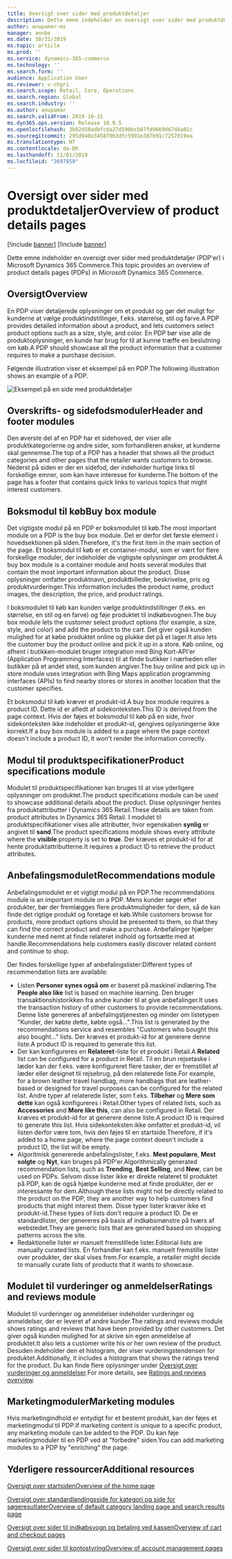 ```yaml
---
title: Oversigt over sider med produktdetaljer
description: Dette emne indeholder en oversigt over sider med produktdetaljer (PDP'er) i Microsoft Dynamics 365 Commerce.
author: anupamar-ms
manager: annbe
ms.date: 10/31/2019
ms.topic: article
ms.prod: ''
ms.service: dynamics-365-commerce
ms.technology: ''
ms.search.form: ''
audience: Application User
ms.reviewer: v-chgri
ms.search.scope: Retail, Core, Operations
ms.search.region: Global
ms.search.industry: ''
ms.author: anupamar
ms.search.validFrom: 2019-10-31
ms.dyn365.ops.version: Release 10.0.5
ms.openlocfilehash: 3b02d50adbfcda27d590bcb87fd9669d67d4a01c
ms.sourcegitcommit: 295d940a345879b3dfc5991e387b91c7257019ea
ms.translationtype: HT
ms.contentlocale: da-DK
ms.lasthandoff: 11/01/2019
ms.locfileid: "2697859"
---
```

# <a name="overview-of-product-details-pages"></a><span data-ttu-id="8cae7-103">Oversigt over sider med produktdetaljer</span><span class="sxs-lookup"><span data-stu-id="8cae7-103">Overview of product details pages</span></span>

[!include [banner](includes/preview-banner.md)]
[!include [banner](includes/banner.md)]

<span data-ttu-id="8cae7-104">Dette emne indeholder en oversigt over sider med produktdetaljer (PDP'er) i Microsoft Dynamics 365 Commerce.</span><span class="sxs-lookup"><span data-stu-id="8cae7-104">This topic provides an overview of product details pages (PDPs) in Microsoft Dynamics 365 Commerce.</span></span>

## <a name="overview"></a><span data-ttu-id="8cae7-105">Oversigt</span><span class="sxs-lookup"><span data-stu-id="8cae7-105">Overview</span></span>

<span data-ttu-id="8cae7-106">En PDP viser detaljerede oplysninger om et produkt og gør det muligt for kunderne at vælge produktindstillinger, f.eks. størrelse, stil og farve.</span><span class="sxs-lookup"><span data-stu-id="8cae7-106">A PDP provides detailed information about a product, and lets customers select product options such as a size, style, and color.</span></span> <span data-ttu-id="8cae7-107">En PDP bør vise alle de produktoplysninger, en kunde har brug for til at kunne træffe en beslutning om køb.</span><span class="sxs-lookup"><span data-stu-id="8cae7-107">A PDP should showcase all the product information that a customer requires to make a purchase decision.</span></span>

<span data-ttu-id="8cae7-108">Følgende illustration viser et eksempel på en PDP.</span><span class="sxs-lookup"><span data-stu-id="8cae7-108">The following illustration shows an example of a PDP.</span></span>

![Eksempel på en side med produktdetaljer](./media/pdp.PNG)

## <a name="header-and-footer-modules"></a><span data-ttu-id="8cae7-110">Overskrifts- og sidefodsmoduler</span><span class="sxs-lookup"><span data-stu-id="8cae7-110">Header and footer modules</span></span>

<span data-ttu-id="8cae7-111">Den øverste del af en PDP har et sidehoved, der viser alle produktkategorierne og andre sider, som forhandleren ønsker, at kunderne skal gennemse.</span><span class="sxs-lookup"><span data-stu-id="8cae7-111">The top of a PDP has a header that shows all the product categories and other pages that the retailer wants customers to browse.</span></span> <span data-ttu-id="8cae7-112">Nederst på siden er der en sidefod, der indeholder hurtige links til forskellige emner, som kan have interesse for kunderne.</span><span class="sxs-lookup"><span data-stu-id="8cae7-112">The bottom of the page has a footer that contains quick links to various topics that might interest customers.</span></span>

## <a name="buy-box-module"></a><span data-ttu-id="8cae7-113">Boksmodul til køb</span><span class="sxs-lookup"><span data-stu-id="8cae7-113">Buy box module</span></span>

<span data-ttu-id="8cae7-114">Det vigtigste modul på en PDP er boksmodulet til køb.</span><span class="sxs-lookup"><span data-stu-id="8cae7-114">The most important module on a PDP is the buy box module.</span></span> <span data-ttu-id="8cae7-115">Det er derfor det første element i hovedsektionen på siden.</span><span class="sxs-lookup"><span data-stu-id="8cae7-115">Therefore, it's the first item in the main section of the page.</span></span> <span data-ttu-id="8cae7-116">Et boksmodul til køb er et container-modul, som er vært for flere forskellige moduler, der indeholder de vigtigste oplysninger om produktet.</span><span class="sxs-lookup"><span data-stu-id="8cae7-116">A buy box module is a container module and hosts several modules that contain the most important information about the product.</span></span> <span data-ttu-id="8cae7-117">Disse oplysninger omfatter produktnavn, produktbilleder, beskrivelse, pris og produktvurderinger.</span><span class="sxs-lookup"><span data-stu-id="8cae7-117">This information includes the product name, product images, the description, the price, and product ratings.</span></span>

<span data-ttu-id="8cae7-118">I boksmodulet til køb kan kunden vælge produktindstillinger (f.eks. en størrelse, en stil og en farve) og føje produktet til indkøbsvognen.</span><span class="sxs-lookup"><span data-stu-id="8cae7-118">The buy box module lets the customer select product options (for example, a size, style, and color) and add the product to the cart.</span></span> <span data-ttu-id="8cae7-119">Det giver også kunden mulighed for at købe produktet online og plukke det på et lager.</span><span class="sxs-lookup"><span data-stu-id="8cae7-119">It also lets the customer buy the product online and pick it up in a store.</span></span> <span data-ttu-id="8cae7-120">Køb online, og afhent i butikken-modulet bruger integration med Bing Kort-API'er (Application Programming Interfaces) til at finde butikker i nærheden eller butikker på et andet sted, som kunden angiver.</span><span class="sxs-lookup"><span data-stu-id="8cae7-120">The buy online and pick up in store module uses integration with Bing Maps application programming interfaces (APIs) to find nearby stores or stores in another location that the customer specifies.</span></span>

<span data-ttu-id="8cae7-121">Et boksmodul til køb kræver et produkt-id.</span><span class="sxs-lookup"><span data-stu-id="8cae7-121">A buy box module requires a product ID.</span></span> <span data-ttu-id="8cae7-122">Dette id er afledt af sidekonteksten.</span><span class="sxs-lookup"><span data-stu-id="8cae7-122">This ID is derived from the page context.</span></span> <span data-ttu-id="8cae7-123">Hvis der føjes et boksmodul til køb på en side, hvor sidekonteksten ikke indeholder et produkt-id, gengives oplysningerne ikke korrekt.</span><span class="sxs-lookup"><span data-stu-id="8cae7-123">If a buy box module is added to a page where the page context doesn't include a product ID, it won't render the information correctly.</span></span>

## <a name="product-specifications-module"></a><span data-ttu-id="8cae7-124">Modul til produktspecifikationer</span><span class="sxs-lookup"><span data-stu-id="8cae7-124">Product specifications module</span></span>

<span data-ttu-id="8cae7-125">Modulet til produktspecifikationer kan bruges til at vise yderligere oplysninger om produktet.</span><span class="sxs-lookup"><span data-stu-id="8cae7-125">The product specifications module can be used to showcase additional details about the product.</span></span> <span data-ttu-id="8cae7-126">Disse oplysninger hentes fra produktattributter i Dynamics 365 Retail.</span><span class="sxs-lookup"><span data-stu-id="8cae7-126">These details are taken from product attributes in Dynamics 365 Retail.</span></span> <span data-ttu-id="8cae7-127">I modulet til produktspecifikationer vises alle attributter, hvor egenskaben **synlig** er angivet til **sand**.</span><span class="sxs-lookup"><span data-stu-id="8cae7-127">The product specifications module shows every attribute where the **visible** property is set to **true**.</span></span> <span data-ttu-id="8cae7-128">Der kræves et produkt-id for at hente produktattributterne.</span><span class="sxs-lookup"><span data-stu-id="8cae7-128">It requires a product ID to retrieve the product attributes.</span></span>

## <a name="recommendations-module"></a><span data-ttu-id="8cae7-129">Anbefalingsmodulet</span><span class="sxs-lookup"><span data-stu-id="8cae7-129">Recommendations module</span></span>

<span data-ttu-id="8cae7-130">Anbefalingsmodulet er et vigtigt modul på en PDP.</span><span class="sxs-lookup"><span data-stu-id="8cae7-130">The recommendations module is an important module on a PDP.</span></span> <span data-ttu-id="8cae7-131">Mens kunder søger efter produkter, bør der fremlægges flere produktmuligheder for dem, så de kan finde det rigtige produkt og foretage et køb.</span><span class="sxs-lookup"><span data-stu-id="8cae7-131">While customers browse for products, more product options should be presented to them, so that they can find the correct product and make a purchase.</span></span> <span data-ttu-id="8cae7-132">Anbefalinger hjælper kunderne med nemt at finde relateret indhold og fortsætte med at handle.</span><span class="sxs-lookup"><span data-stu-id="8cae7-132">Recommendations help customers easily discover related content and continue to shop.</span></span>

<span data-ttu-id="8cae7-133">Der findes forskellige typer af anbefalingslister:</span><span class="sxs-lookup"><span data-stu-id="8cae7-133">Different types of recommendation lists are available:</span></span>

- <span data-ttu-id="8cae7-134">Listen **Personer synes også om** er baseret på maskinel indlæring.</span><span class="sxs-lookup"><span data-stu-id="8cae7-134">The **People also like** list is based on machine learning.</span></span> <span data-ttu-id="8cae7-135">Den bruger transaktionshistorikken fra andre kunder til at give anbefalinger.</span><span class="sxs-lookup"><span data-stu-id="8cae7-135">It uses the transaction history of other customers to provide recommendations.</span></span> <span data-ttu-id="8cae7-136">Denne liste genereres af anbefalingstjenesten og minder om listetypen "Kunder, der købte dette, købte også...".</span><span class="sxs-lookup"><span data-stu-id="8cae7-136">This list is generated by the recommendations service and resembles "Customers who bought this also bought..." lists.</span></span> <span data-ttu-id="8cae7-137">Der kræves et produkt-id for at generere denne liste.</span><span class="sxs-lookup"><span data-stu-id="8cae7-137">A product ID is required to generate this list.</span></span>
- <span data-ttu-id="8cae7-138">Der kan konfigureres en **Relateret**-liste for et produkt i Retail.</span><span class="sxs-lookup"><span data-stu-id="8cae7-138">A **Related** list can be configured for a product in Retail.</span></span> <span data-ttu-id="8cae7-139">Til en brun rejsetaske i læder kan der f.eks. være konfigureret flere tasker, der er fremstillet af læder eller designet til rejsebrug, på den relaterede liste.</span><span class="sxs-lookup"><span data-stu-id="8cae7-139">For example, for a brown leather travel handbag, more handbags that are leather-based or designed for travel purposes can be configured for the related list.</span></span> <span data-ttu-id="8cae7-140">Andre typer af relaterede lister, som f.eks. **Tilbehør** og **Mere som dette** kan også konfigureres i Retail.</span><span class="sxs-lookup"><span data-stu-id="8cae7-140">Other types of related lists, such as **Accessories** and **More like this**, can also be configured in Retail.</span></span> <span data-ttu-id="8cae7-141">Der kræves et produkt-id for at generere denne liste.</span><span class="sxs-lookup"><span data-stu-id="8cae7-141">A product ID is required to generate this list.</span></span> <span data-ttu-id="8cae7-142">Hvis sidekonteksten ikke omfatter et produkt-id, vil listen derfor være tom, hvis den føjes til en startside.</span><span class="sxs-lookup"><span data-stu-id="8cae7-142">Therefore, if it's added to a home page, where the page context doesn't include a product ID, the list will be empty.</span></span>
- <span data-ttu-id="8cae7-143">Algoritmisk genererede anbefalingslister, f.eks. **Mest populære**, **Mest solgte** og **Nyt**, kan bruges på PDP'er.</span><span class="sxs-lookup"><span data-stu-id="8cae7-143">Algorithmically generated recommendation lists, such as **Trending**, **Best Selling**, and **New**, can be used on PDPs.</span></span> <span data-ttu-id="8cae7-144">Selvom disse lister ikke er direkte relateret til produktet på PDP, kan de også hjælpe kunderne med at finde produkter, der er interessante for dem.</span><span class="sxs-lookup"><span data-stu-id="8cae7-144">Although these lists might not be directly related to the product on the PDP, they are another way to help customers find products that might interest them.</span></span> <span data-ttu-id="8cae7-145">Disse typer lister kræver ikke et produkt-id.</span><span class="sxs-lookup"><span data-stu-id="8cae7-145">These types of lists don't require a product ID.</span></span> <span data-ttu-id="8cae7-146">De er standardlister, der genereres på basis af indkøbsmønstre på tværs af webstedet.</span><span class="sxs-lookup"><span data-stu-id="8cae7-146">They are generic lists that are generated based on shopping patterns across the site.</span></span>
- <span data-ttu-id="8cae7-147">Redaktionelle lister er manuelt fremstillede lister.</span><span class="sxs-lookup"><span data-stu-id="8cae7-147">Editorial lists are manually curated lists.</span></span> <span data-ttu-id="8cae7-148">En forhandler kan f.eks. manuelt fremstille lister over produkter, der skal vises frem.</span><span class="sxs-lookup"><span data-stu-id="8cae7-148">For example, a retailer might decide to manually curate lists of products that it wants to showcase.</span></span>

## <a name="ratings-and-reviews-module"></a><span data-ttu-id="8cae7-149">Modulet til vurderinger og anmeldelser</span><span class="sxs-lookup"><span data-stu-id="8cae7-149">Ratings and reviews module</span></span>

<span data-ttu-id="8cae7-150">Modulet til vurderinger og anmeldelser indeholder vurderinger og anmeldelser, der er leveret af andre kunder.</span><span class="sxs-lookup"><span data-stu-id="8cae7-150">The ratings and reviews module shows ratings and reviews that have been provided by other customers.</span></span> <span data-ttu-id="8cae7-151">Det giver også kunden mulighed for at skrive sin egen anmeldelse af produktet.</span><span class="sxs-lookup"><span data-stu-id="8cae7-151">It also lets a customer write his or her own review of the product.</span></span> <span data-ttu-id="8cae7-152">Desuden indeholder den et histogram, der viser vurderingstendensen for produktet.</span><span class="sxs-lookup"><span data-stu-id="8cae7-152">Additionally, it includes a histogram that shows the ratings trend for the product.</span></span> <span data-ttu-id="8cae7-153">Du kan finde flere oplysninger under [Oversigt over vurderinger og anmeldelser](ratings-reviews-overview.md).</span><span class="sxs-lookup"><span data-stu-id="8cae7-153">For more details, see [Ratings and reviews overview](ratings-reviews-overview.md).</span></span>

## <a name="marketing-modules"></a><span data-ttu-id="8cae7-154">Marketingmoduler</span><span class="sxs-lookup"><span data-stu-id="8cae7-154">Marketing modules</span></span>

<span data-ttu-id="8cae7-155">Hvis marketingindhold er entydigt for et bestemt produkt, kan der føjes et marketingmodul til PDP.</span><span class="sxs-lookup"><span data-stu-id="8cae7-155">If marketing content is unique to a specific product, any marketing module can be added to the PDP.</span></span> <span data-ttu-id="8cae7-156">Du kan føje marketingmoduler til en PDP ved at "forbedre" siden.</span><span class="sxs-lookup"><span data-stu-id="8cae7-156">You can add marketing modules to a PDP by "enriching" the page.</span></span> 

## <a name="additional-resources"></a><span data-ttu-id="8cae7-157">Yderligere ressourcer</span><span class="sxs-lookup"><span data-stu-id="8cae7-157">Additional resources</span></span>

[<span data-ttu-id="8cae7-158">Oversigt over startsiden</span><span class="sxs-lookup"><span data-stu-id="8cae7-158">Overview of the home page</span></span>](quick-tour-home-page.md)

[<span data-ttu-id="8cae7-159">Oversigt over standardlandingsside for kategori og side for søgeresultater</span><span class="sxs-lookup"><span data-stu-id="8cae7-159">Overview of default category landing page and search results page</span></span>](category-search-page-overview.md)

[<span data-ttu-id="8cae7-160">Oversigt over sider til indkøbsvogn og betaling ved kassen</span><span class="sxs-lookup"><span data-stu-id="8cae7-160">Overview of cart and checkout pages</span></span>](quick-tour-cart-checkout.md)

[<span data-ttu-id="8cae7-161">Oversigt over sider til kontostyring</span><span class="sxs-lookup"><span data-stu-id="8cae7-161">Overview of account management pages</span></span>](quick-tour-account-management.md)
